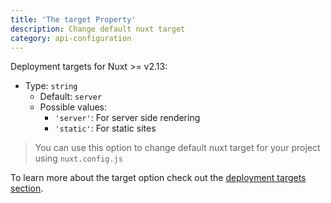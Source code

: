 ```yaml
---
title: 'The target Property'
description: Change default nuxt target
category: api-configuration
---
```


Deployment targets for Nuxt >= v2.13:

- Type: `string`
  - Default: `server`
  - Possible values:
    - `'server'`: For server side rendering
    - `'static'`: For static sites

> You can use this option to change default nuxt target for your project using `nuxt.config.js`

To learn more about the target option check out the [deployment targets section](/docs/2.x/features/deployment-targets).
